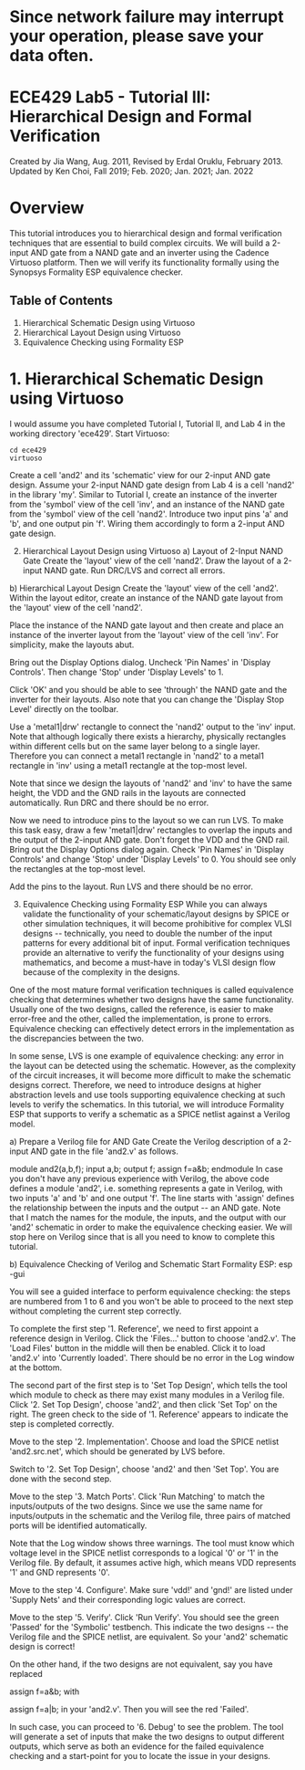 # Since network failure may interrupt your operation, please save your data often.

# ECE429 Lab5 - Tutorial III: Hierarchical Design and Formal Verification
Created by Jia Wang, Aug. 2011, Revised by Erdal Oruklu, February 2013. Updated by Ken Choi, Fall 2019; Feb. 2020; Jan. 2021; Jan. 2022

# Overview
This tutorial introduces you to hierarchical design and formal verification techniques that are essential to build complex circuits. We will build a 2-input AND gate from a NAND gate and an inverter using the Cadence Virtuoso platform. Then we will verify its functionality formally using the Synopsys Formality ESP equivalence checker.

## Table of Contents
1. Hierarchical Schematic Design using Virtuoso
2. Hierarchical Layout Design using Virtuoso
3. Equivalence Checking using Formality ESP


# 1. Hierarchical Schematic Design using Virtuoso
I would assume you have completed Tutorial I, Tutorial II, and Lab 4 in the working directory 'ece429'. Start Virtuoso:
```
cd ece429
virtuoso
```

Create a cell 'and2' and its 'schematic' view for our 2-input AND gate design. Assume your 2-input NAND gate design from Lab 4 is a cell 'nand2' in the library 'my'. Similar to Tutorial I, create an instance of the inverter from the 'symbol' view of the cell 'inv', and an instance of the NAND gate from the 'symbol' view of the cell 'nand2'. Introduce two input pins 'a' and 'b', and one output pin 'f'. Wiring them accordingly to form a 2-input AND gate design.



2. Hierarchical Layout Design using Virtuoso
a) Layout of 2-Input NAND Gate
Create the 'layout' view of the cell 'nand2'. Draw the layout of a 2-input NAND gate. Run DRC/LVS and correct all errors.



b) Hierarchical Layout Design
Create the 'layout' view of the cell 'and2'. Within the layout editor, create an instance of the NAND gate layout from the 'layout' view of the cell 'nand2'.



Place the instance of the NAND gate layout and then create and place an instance of the inverter layout from the 'layout' view of the cell 'inv'. For simplicity, make the layouts abut.



Bring out the Display Options dialog. Uncheck 'Pin Names' in 'Display Controls'. Then change 'Stop' under 'Display Levels' to 1.



Click 'OK' and you should be able to see 'through' the NAND gate and the inverter for their layouts. Also note that you can change the 'Display Stop Level' directly on the toolbar.



Use a 'metal1|drw' rectangle to connect the 'nand2' output to the 'inv' input. Note that although logically there exists a hierarchy, physically rectangles within different cells but on the same layer belong to a single layer. Therefore you can connect a metal1 rectangle in 'nand2' to a metal1 rectangle in 'inv' using a metal1 rectangle at the top-most level.



Note that since we design the layouts of 'nand2' and 'inv' to have the same height, the VDD and the GND rails in the layouts are connected automatically. Run DRC and there should be no error.

Now we need to introduce pins to the layout so we can run LVS. To make this task easy, draw a few 'metal1|drw' rectangles to overlap the inputs and the output of the 2-input AND gate. Don't forget the VDD and the GND rail. Bring out the Display Options dialog again. Check 'Pin Names' in 'Display Controls' and change 'Stop' under 'Display Levels' to 0. You should see only the rectangles at the top-most level.



Add the pins to the layout. Run LVS and there should be no error.



3. Equivalence Checking using Formality ESP
While you can always validate the functionality of your schematic/layout designs by SPICE or other simulation techniques, it will become prohibitive for complex VLSI designs -- technically, you need to double the number of the input patterns for every additional bit of input. Formal verification techniques provide an alternative to verify the functionality of your designs using mathematics, and become a must-have in today's VLSI design flow because of the complexity in the designs.

One of the most mature formal verification techniques is called equivalence checking that determines whether two designs have the same functionality. Usually one of the two designs, called the reference, is easier to make error-free and the other, called the implementation, is prone to errors. Equivalence checking can effectively detect errors in the implementation as the discrepancies between the two.

In some sense, LVS is one example of equivalence checking: any error in the layout can be detected using the schematic. However, as the complexity of the circuit increases, it will become more difficult to make the schematic designs correct. Therefore, we need to introduce designs at higher abstraction levels and use tools supporting equivalence checking at such levels to verify the schematics. In this tutorial, we will introduce Formality ESP that supports to verify a schematic as a SPICE netlist against a Verilog model.

a) Prepare a Verilog file for AND Gate
Create the Verilog description of a 2-input AND gate in the file 'and2.v' as follows.

 
module and2(a,b,f);
   input a,b;
   output f;
   assign f=a&b;
endmodule
In case you don't have any previous experience with Verilog, the above code defines a module 'and2', i.e. something represents a gate in Verilog, with two inputs 'a' and 'b' and one output 'f'. The line starts with 'assign' defines the relationship between the inputs and the output -- an AND gate. Note that I match the names for the module, the inputs, and the output with our 'and2' schematic in order to make the equivalence checking easier. We will stop here on Verilog since that is all you need to know to complete this tutorial.



b) Equivalence Checking of Verilog and Schematic
Start Formality ESP:
    esp -gui

You will see a guided interface to perform equivalence checking: the steps are numbered from 1 to 6 and you won't be able to proceed to the next step without completing the current step correctly.



To complete the first step '1. Reference', we need to first appoint a reference design in Verilog. Click the 'Files...' button to choose 'and2.v'. The 'Load Files' button in the middle will then be enabled. Click it to load 'and2.v' into 'Currently loaded'. There should be no error in the Log window at the bottom.



The second part of the first step is to 'Set Top Design', which tells the tool which module to check as there may exist many modules in a Verilog file. Click '2. Set Top Design', choose 'and2', and then click 'Set Top' on the right. The green check to the side of '1. Reference' appears to indicate the step is completed correctly.



Move to the step '2. Implementation'. Choose and load the SPICE netlist 'and2.src.net', which should be generated by LVS before.



Switch to '2. Set Top Design', choose 'and2' and then 'Set Top'. You are done with the second step.



Move to the step '3. Match Ports'. Click 'Run Matching' to match the inputs/outputs of the two designs. Since we use the same name for inputs/outputs in the schematic and the Verilog file, three pairs of matched ports will be identified automatically.



Note that the Log window shows three warnings. The tool must know which voltage level in the SPICE netlist corresponds to a logical '0' or '1' in the Verilog file. By default, it assumes active high, which means VDD represents '1' and GND represents '0'.

Move to the step '4. Configure'. Make sure 'vdd!' and 'gnd!' are listed under 'Supply Nets' and their corresponding logic values are correct.



Move to the step '5. Verify'. Click 'Run Verify'. You should see the green 'Passed' for the 'Symbolic' testbench. This indicate the two designs -- the Verilog file and the SPICE netlist, are equivalent. So your 'and2' schematic design is correct!



On the other hand, if the two designs are not equivalent, say you have replaced

 
   assign f=a&b;
with

 
   assign f=a|b;
in your 'and2.v'. Then you will see the red 'Failed'.



In such case, you can proceed to '6. Debug' to see the problem. The tool will generate a set of inputs that make the two designs to output different outputs, which serve as both an evidence for the failed equivalence checking and a start-point for you to locate the issue in your designs.


